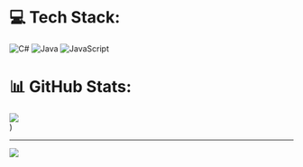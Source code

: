 
# 💻 Tech Stack:
![C#](https://img.shields.io/badge/c%23-%23239120.svg?style=flat&logo=csharp&logoColor=white) ![Java](https://img.shields.io/badge/java-%23ED8B00.svg?style=flat&logo=openjdk&logoColor=white) ![JavaScript](https://img.shields.io/badge/javascript-%23323330.svg?style=flat&logo=javascript&logoColor=%23F7DF1E)
# 📊 GitHub Stats:
![](https://github-readme-streak-stats.herokuapp.com/?user=bui-cong-nghia&theme=dark&hide_border=false)<br/>)

---
[![](https://visitcount.itsvg.in/api?id=bui-cong-nghia&icon=7&color=11)](https://visitcount.itsvg.in)

<!-- Proudly created with GPRM ( https://gprm.itsvg.in ) -->
